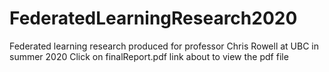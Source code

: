 # FederatedLearningResearch2020
Federated learning research produced for professor Chris Rowell at UBC in summer 2020
Click on finalReport.pdf link about to view the pdf file
